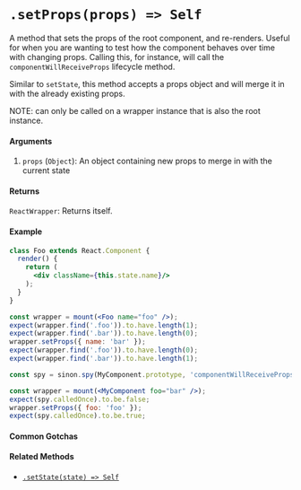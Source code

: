 # `.setProps(props) => Self`

A method that sets the props of the root component, and re-renders. Useful for when you are
wanting to test how the component behaves over time with changing props. Calling this, for
instance, will call the `componentWillReceiveProps` lifecycle method.

Similar to `setState`, this method accepts a props object and will merge it in with the already
existing props.

NOTE: can only be called on a wrapper instance that is also the root instance.


#### Arguments

1. `props` (`Object`): An object containing new props to merge in with the current state 



#### Returns

`ReactWrapper`: Returns itself.



#### Example

```jsx
class Foo extends React.Component {
  render() {
    return (
      <div className={this.state.name}/>
    );
  }
}
```
```jsx
const wrapper = mount(<Foo name="foo" />);
expect(wrapper.find('.foo')).to.have.length(1);
expect(wrapper.find('.bar')).to.have.length(0);
wrapper.setProps({ name: 'bar' });
expect(wrapper.find('.foo')).to.have.length(0);
expect(wrapper.find('.bar')).to.have.length(1);
```

```jsx
const spy = sinon.spy(MyComponent.prototype, 'componentWillReceiveProps');

const wrapper = mount(<MyComponent foo="bar" />);
expect(spy.calledOnce).to.be.false;
wrapper.setProps({ foo: 'foo' });
expect(spy.calledOnce).to.be.true;
```


#### Common Gotchas



#### Related Methods

- [`.setState(state) => Self`](setState.md)


